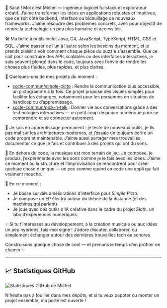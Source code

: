 👋 Salut ! Moi c’est Michel — ingénieur logiciel fullstack et explorateur créatif. J’aime transformer les idées en applications robustes et intuitives, que ce soit côté backend, interface ou bidouillage de nouveaux frameworks. J’aime résoudre des problèmes concrets, avec pour objectif de rendre la technologie un peu plus humaine et accessible.

🛠️ Ma boîte à outils inclut Java, C#, JavaScript, TypeScript, HTML, CSS et SQL. J’aime passer de l’un à l’autre selon les besoins du moment, et je prends plaisir à voir comment chaque pièce du puzzle s’assemble. Que ce soit pour construire des APIs scalables ou des interfaces interactives, je suis souvent plongé dans le code, toujours avec l’envie de rendre les choses plus fluides, plus rapides, et plus claires.

🚀 Quelques-uns de mes projets du moment :

* [socle-commun/simple-picto](https://github.com/socle-commun/simple-picto) : Rendre la communication plus accessible, un pictogramme à la fois. Ce projet propose des visuels simples pour faciliter les échanges, notamment pour les personnes en situation de handicap ou d’apprentissage.
* [socle-commun/pick-n-talk](https://github.com/socle-commun/pick-n-talk) : Donner vie aux conversations grâce à des technologies interactives — un petit coup de pouce numérique pour se comprendre et se connecter autrement.

🌱 Je suis en apprentissage permanent : je teste de nouveaux outils, je lis pas mal sur les architectures modernes, et j’essaie de toujours écrire un code propre et maintenable. J’aime aussi partager mes trouvailles, documenter ce que je fais et contribuer à des projets qui ont du sens.

🎵 En dehors du code, la musique est mon terrain de jeu. Je compose, je produis, j’expérimente avec les sons comme je le fais avec les idées. J’aime ce moment où la structure et l’improvisation se rencontrent pour créer quelque chose d’unique — un peu comme quand on code une appli qui fait vraiment mouche.

📌 En ce moment :

* Je bosse sur des améliorations d’interface pour *Simple Picto*.
* Je compose un EP électro autour du thème de la distance (et des machines qui parlent).
* Je joue avec des outils d’IA créative dans le cadre du projet *Sloth*, un labo d’expériences numériques.

💡 Si tu t'intéresses au développement, à la création musicale ou aux idées un peu hybrides, fais-moi signe ! J’adore discuter, collaborer, ou simplement échanger autour des dernières trouvailles tech ou sonores.

Construisons quelque chose de cool — et prenons le temps d’en profiter en chemin ✨

---

## 📈 Statistiques GitHub

![Statistiques GitHub de Michel](https://github-readme-stats.vercel.app/api?username=michel-montejuado\&show_icons=true\&theme=radical)

N'hésite pas à fouiller dans mes dépôts, et si tu veux papoter ou monter un projet ensemble, ma porte est ouverte !
